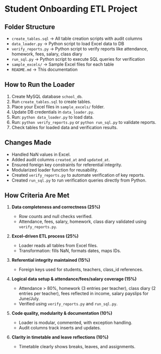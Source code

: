# Student Onboarding ETL Project

## Folder Structure
- `create_tables.sql` → All table creation scripts with audit columns
- `data_loader.py` → Python script to load Excel data to DB
- `verify_reports.py` → Python script to verify reports like attendance, homework, fees, salary, class diary
- `run_sql.py` → Python script to execute SQL queries for verification
- `sample_excels/` → Sample Excel files for each table
- `README.md` → This documentation

## How to Run the Loader
1. Create MySQL database `school_db`.
2. Run `create_tables.sql` to create tables.
3. Place your Excel files in `sample_excels/` folder.
4. Update DB credentials in `data_loader.py`.
5. Run: `python data_loader.py` to load data.
6. Run: `python verify_reports.py` or `python run_sql.py` to validate reports.
7. Check tables for loaded data and verification results.

## Changes Made
- Handled NaN values in Excel.
- Added audit columns `created_at` and `updated_at`.
- Ensured foreign key constraints for referential integrity.
- Modularized loader function for reusability.
- Created `verify_reports.py` to automate verification of key reports.
- Created `run_sql.py` to run verification queries directly from Python.

## How Criteria Are Met
1. **Data completeness and correctness (25%)**  
   - Row counts and null checks verified.  
   - Attendance, fees, salary, homework, class diary validated using `verify_reports.py`.

2. **Excel-driven ETL process (25%)**  
   - Loader reads all tables from Excel files.  
   - Transformation: fills NaN, formats dates, maps IDs.

3. **Referential integrity maintained (15%)**  
   - Foreign keys used for students, teachers, class_id references.

4. **Logical data setup & attendance/fees/salary coverage (15%)**  
   - Attendance > 80%, homework (3 entries per teacher), class diary (2 entries per teacher), fees reflected in income, salary payslips for June/July.  
   - Verified using `verify_reports.py` and `run_sql.py`.

5. **Code quality, modularity & documentation (10%)**  
   - Loader is modular, commented, with exception handling.  
   - Audit columns track inserts and updates.

6. **Clarity in timetable and leave reflections (10%)**  
   - Timetable clearly shows breaks, leaves, and assignments.
